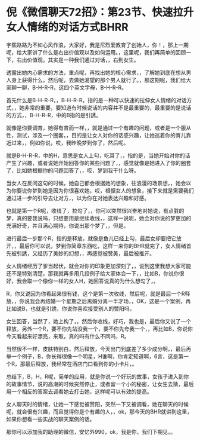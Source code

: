 # 倪《微信聊天72招》：第23节、快速拉升女人情绪的对话方式BHRR

宇熙路路为不如心风作浪，大家好，我是尼烈爱教育了创始人，你！，那上一期呢，给大家讲了什么是右出价值观以及如何运用。，这里呢，我们再简单的回顾一下，右出价值观，其实是一种我们通过对话，，右到女生。

透露出她内心需求的方法，重点呢，再找出她的核心需求，，了解她到底在想从男人身上获得什么，然后呢，去做她渴望的那个男人就行了。，那这期呢，我们给大家聊一聊，B-H-R-R，这四个英文字母，B-H-R-R。

首先什么是B-H-R-R，，B-H-R-R，指的是一种可以快速的拉伸女人情绪的对话方式，，她非常的重要，要知道有时候说话的内容并不是最重要的，最重要的是说话的方式，，B-H-R-R，中的B指的是引誘。

就像是你要调育，她得有育而一样，，就是通过一个有趣的问题，或者是一个服从性，测试，涉及一个圈套，，目的是让女人对你的话感兴趣，让她巡着你的育儿靠近过来，，例如你说，哎，我昨晚梦到你了，然后呢。

就是B-H-R-R，中的H，意思是女人上勾，吃耳了，，指的是，当她开始对你的话产生了兴趣，或者说她开始回答你的某些问题了，，感觉就像是她进入了你的圈套了，比如她根据你的问题回答了，，哎，梦到我干什么呀。

当女人在反问这句的时候，她自己都会根据她的想象，往浪漫的场景想，，她会以为你要说你梦到她是因为你很喜欢她，哎，根据女人的想象，接下来就是需要我们通过进一步的引导去让对方，，以为你在对她表达兴趣和好感。

也就是第一个R呢，收线了，拉勾了，，你可以突然很兴奋地对她说，有点脏的梦，真的要我说吗，只想要用是继续收线，，这样一说呢，她会对你说的梦更加的充满好奇，并且满心期待，你说出那个梦了，，但是。

进行最后一步那个R，指的是释放，就像是鱼儿已经上勾，最后女却要把它放开，，最后你可以说，梦到你简章东西吃，这样一来你的BHR就完了，女人情绪首先被引誘，又经历了美妙的幻想，，再感觉被赞美，最后被推开。

女人情绪经历了爹当起伏，就会对你的印象更加深刻了，，说到这里我想大家可能还不是特别清楚，那我就再多用几段例子给大家体会一下，，比如B，你说你很好，我会取一个像你一样的女人H，她回答说真的为什么想勾了，。

R，你又说因为你看起来很有钱，这个是第一次收线，然后呢，就是最后一个R释放，，你说我会再结婚一个星期之后离婚分离一半才场，，OK，这是一个案例，再比如说B，也就是引誘，你说你喜欢接受别人的赞阳吗。

女生回答，当然了，她上构了，，然后你收线，好巧，我也是，最后你又说了一个释放，另外一个R，要不你先站没我一个，要不你先夸我一个，，再比如B，你说你今天看起来好漂亮，来取，真的吗有什么不同吗，R。

当然很不一样，皮肤特别白，然后释放，今天出门到底差了多少成分啊，，最后再举一个例子，B，你长得很像一个明星，H谁啊，你肯定知道啊，6言，这是第一个R，那最后释放，我经常在酒店门口看到你的小卡片，。

总结下，B，H，R呢，简单的应用，就是你说一个好玩的故事，女孩子进入到你的故事情节，说的高潮的时候突然停止，或者留一个小的秘密，让女生去猜，最后用一个相反的答案去调看她去打击她，这样呢可以有效的提高。

女人聊天时的情绪，让她一下感觉被赞阳，突然一下又被调看，她在聊天的时候呢，就会很有兴趣，而且觉得你是个有趣的人，，ok，那今天的BHR就讲到这里，如果你想看一些实战的聊天案例的话。

那你可以添加我的助理的微信，安忆外990，ok，我是你，我们下期见。。